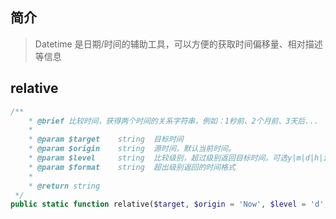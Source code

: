 ## 简介
> Datetime 是日期/时间的辅助工具，可以方便的获取时间偏移量、相对描述等信息

## relative
```php
/**
    * @brief 比较时间，获得两个时间的关系字符串，例如：1秒前、2个月前、3天后...
    *
    * @param $target    string  目标时间
    * @param $origin    string  源时间，默认当前时间。
    * @param $level     string  比较级别，超过级别返回目标时间。可选y|m|d|h|i|s
    * @param $format    string  超出级别返回的时间格式
    *
    * @return string
 */
public static function relative($target, $origin = 'Now', $level = 'd', $format = null)
```
